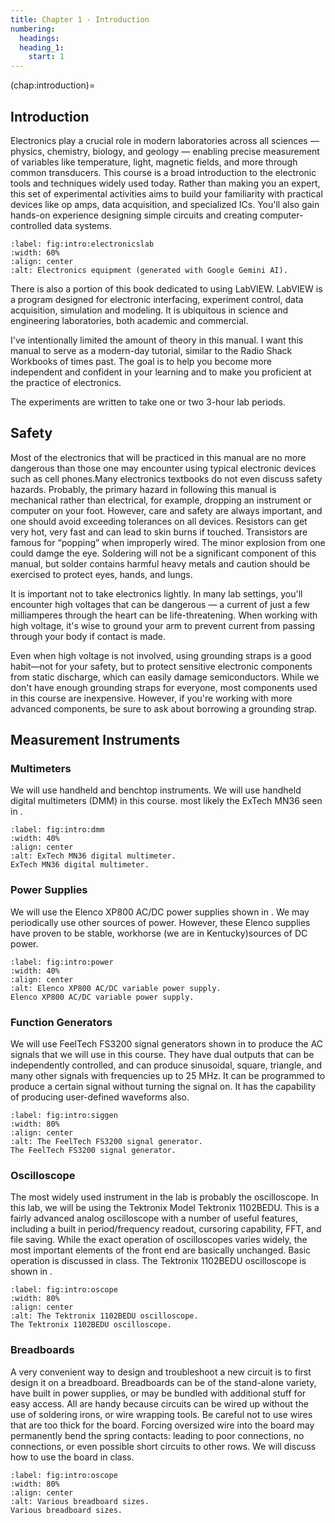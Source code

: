 ```yaml
---
title: Chapter 1 - Introduction
numbering:
  headings:
  heading_1:
    start: 1
---
```

(chap:introduction)=
## Introduction
Electronics play a crucial role in modern laboratories across all sciences — physics, chemistry, biology, and geology — enabling precise measurement of variables like temperature, light, magnetic fields, and more through common transducers. This course is a broad introduction to the electronic tools and techniques widely used today. Rather than making you an expert, this set of experimental activities aims to build your familiarity with practical devices like op amps, data acquisition, and specialized ICs. You'll also gain hands-on experience designing simple circuits and creating computer-controlled data systems. 
```{figure} ../figures/ch1_introduction/electronicsLabAI.png
:label: fig:intro:electronicslab
:width: 60%
:align: center
:alt: Electronics equipment (generated with Google Gemini AI).
```
There is also a portion of this book dedicated to using LabVIEW. LabVIEW is a program designed for electronic interfacing, experiment control, data acquisition, simulation and modeling. It is ubiquitous in science and engineering laboratories, both academic and commercial.

I've intentionally limited the amount of theory in this manual. I want this manual to serve as a modern-day tutorial, similar to the Radio Shack Workbooks of times past. The goal is to help you become more independent and confident in your learning and to make you proficient at the practice of electronics.

The experiments are written to take one or two 3-hour lab periods.

## Safety
Most of the electronics that will be practiced in this manual are no more dangerous than those one may encounter using typical electronic
devices such as cell phones.Many electronics textbooks do not even discuss safety hazards. Probably, the primary hazard in following this manual is mechanical rather than electrical, for example, dropping an instrument or computer on your foot. However, care and safety are always important, and one should avoid exceeding tolerances on all devices. Resistors can get very hot, very fast and can lead to skin burns if touched. Transistors are famous for “popping” when improperly wired. The minor explosion from one could damge the eye. Soldering will not be a significant component of this manual, but solder contains harmful heavy metals and caution should be exercised to protect eyes, hands, and lungs.

It is important not to take electronics lightly. In many lab settings, you'll encounter high voltages that can be dangerous — a current of just a few milliamperes through the heart can be life-threatening. When working with high voltage, it's wise to ground your arm to prevent current from passing through your body if contact is made.

Even when high voltage is not involved, using grounding straps is a good habit—not for your safety, but to protect sensitive electronic components from static discharge, which can easily damage semiconductors. While we don't have enough grounding straps for everyone, most components used in this course are inexpensive. However, if you're working with more advanced components, be sure to ask about borrowing a grounding strap.

## Measurement Instruments

### Multimeters
We will use handheld and benchtop instruments. We will use handheld digital multimeters (DMM) in this course. most likely the ExTech MN36 seen in [](#fig:intro:dmm). 
```{figure} ../figures/ch1_introduction/ExtechMN36.jpg
:label: fig:intro:dmm
:width: 40%
:align: center
:alt: ExTech MN36 digital multimeter.
ExTech MN36 digital multimeter.
```
### Power Supplies
We will use the Elenco XP800 AC/DC power supplies shown in [](#fig:intro:power). We may periodically use other sources of power. However, these Elenco supplies have proven to be stable, workhorse (we are in Kentucky)sources of DC power. 
```{figure} ../figures/ch1_introduction/ElencoPS.jpg
:label: fig:intro:power
:width: 40%
:align: center
:alt: Elenco XP800 AC/DC variable power supply.
Elenco XP800 AC/DC variable power supply.
```
### Function Generators
We will use FeelTech FS3200 signal generators shown in [](#fig:intro:siggen) to produce the AC signals that we will use in this course. They have dual outputs that can be independently controlled, and can produce sinusoidal, square, triangle, and many other signals with frequencies up to 25 MHz. It can be programmed to produce a certain signal without turning the signal on. It has the capability of producing user-defined waveforms also.
```{figure} ../figures/ch3_oscopes/FeelTech.jpg
:label: fig:intro:siggen
:width: 80%
:align: center
:alt: The FeelTech FS3200 signal generator.
The FeelTech FS3200 signal generator.
```
### Oscilloscope
The most widely used instrument in the lab is probably the oscilloscope. In this lab, we will be using the Tektronix Model Tektronix 1102BEDU. This is a fairly advanced analog oscilloscope with a number of useful features, including a built in period/frequency readout, cursoring capability, FFT, and file saving. While the exact operation of oscilloscopes varies widely, the most important elements of
the front end are basically unchanged. Basic operation is discussed in class.
The Tektronix 1102BEDU oscilloscope is shown in [](#fig:intro:oscope).
```{figure} ../figures/ch3_oscopes/Tektronix.jpg
:label: fig:intro:oscope
:width: 80%
:align: center
:alt: The Tektronix 1102BEDU oscilloscope.
The Tektronix 1102BEDU oscilloscope.
```

### Breadboards
A very convenient way to design and troubleshoot a new circuit is to first design it on a breadboard. Breadboards can be of the stand-alone variety, have built in power supplies, or may be bundled with additional stuff for easy access. All are handy because circuits can be wired up without the use of soldering irons, or wire wrapping tools. Be careful not to use wires that are too
thick for the board. Forcing oversized wire into the board may permanently bend the spring contacts: leading to poor connections, no connections, or even possible short circuits to other rows. We will discuss how to use the board in class.
```{figure} ../figures/ch1_introduction/Breadboard_Sizes.png
:label: fig:intro:oscope
:width: 80%
:align: center
:alt: Various breadboard sizes.
Various breadboard sizes.
```
